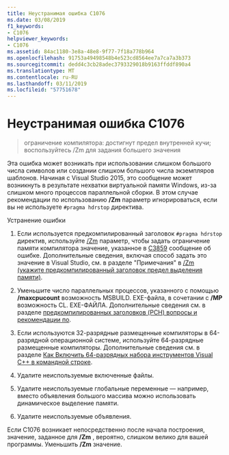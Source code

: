 ```yaml
---
title: Неустранимая ошибка C1076
ms.date: 03/08/2019
f1_keywords:
- C1076
helpviewer_keywords:
- C1076
ms.assetid: 84ac1180-3e8a-48e8-9f77-7f18a778b964
ms.openlocfilehash: 91753a49498548b4e523cd8564ee7a7ca7a3b373
ms.sourcegitcommit: dedd4c3cb28adec3793329018b9163ffddf890a4
ms.translationtype: MT
ms.contentlocale: ru-RU
ms.lasthandoff: 03/11/2019
ms.locfileid: "57751678"
---
```

# <a name="fatal-error-c1076"></a>Неустранимая ошибка C1076

> ограничение компилятора: достигнут предел внутренней кучи; воспользуйтесь /Zm для задания большего значения

Эта ошибка может возникать при использовании слишком большого числа символов или создании слишком большого числа экземпляров шаблонов. Начиная с Visual Studio 2015, это сообщение может возникнуть в результате нехватки виртуальной памяти Windows, из-за слишком много процессов параллельной сборки. В этом случае рекомендации по использованию **/Zm** параметр игнорироваться, если вы не используете `#pragma hdrstop` директива.

Устранение ошибки

1. Если используется предкомпилированный заголовок `#pragma hdrstop` директив, используйте [/Zm](../../build/reference/zm-specify-precompiled-header-memory-allocation-limit.md) параметр, чтобы задать ограничение памяти компилятора значение, указанное в [C3859](../../error-messages/compiler-errors-2/compiler-error-c3859.md) сообщение об ошибке. Дополнительные сведения, включая способ задать это значение в Visual Studio, см. в разделе "Примечания" в [/Zm (укажите предкомпилированный заголовок предел выделения памяти)](../../build/reference/zm-specify-precompiled-header-memory-allocation-limit.md).

1. Уменьшите число параллельных процессов, указанного с помощью **/maxcpucount** возможность MSBUILD. EXE-файла, в сочетании с **/MP** возможность CL. EXE-ФАЙЛА. Дополнительные сведения см. в разделе [предкомпилированных заголовков (PCH) вопросы и рекомендации по](https://devblogs.microsoft.com/cppblog/precompiled-header-pch-issues-and-recommendations/).

1. Если используются 32-разрядные размещенные компиляторы в 64-разрядной операционной системе, используйте 64-разрядные размещенные компиляторы. Дополнительные сведения см. в разделе [Как Включить 64-разрядных набора инструментов Visual C++ в командной строке](../../build/how-to-enable-a-64-bit-visual-cpp-toolset-on-the-command-line.md).

1. Удалите неиспользуемые включенные файлы.

1. Удалите неиспользуемые глобальные переменные — например, вместо объявления большого массива можно использовать динамическое выделение памяти.

1. Удалите неиспользуемые объявления.

Если C1076 возникает непосредственно после начала построения, значение, заданное для **/Zm** , вероятно, слишком велико для вашей программы. Уменьшить **/Zm** значение.